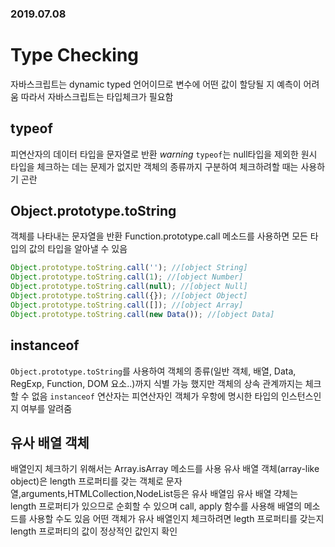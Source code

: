 ### 2019.07.08

# Type Checking
자바스크립트는 dynamic typed 언어이므로 변수에 어떤 값이 할당될 지 예측이 어려움 따라서 자바스크립트는 타입체크가 필요함

## typeof
피연산자의 데이터 타입을 문자열로 반환
*warning* `typeof`는 null타입을 제외한 원시 타입을 체크하는 데는 문제가 없지만 객체의 종류까지 구분하여 체크하려할 때는 사용하기 곤란

## Object.prototype.toString
객체를 나타내는 문자열을 반환
Function.prototype.call 메소드를 사용하면 모든 타입의 값의 타입을 알아낼 수 있음

```js
Object.prototype.toString.call(''); //[object String]
Object.prototype.toString.call(1); //[object Number]
Object.prototype.toString.call(null); //[object Null]
Object.prototype.toString.call({}); //[object Object]
Object.prototype.toString.call([]); //[object Array]
Object.prototype.toString.call(new Data()); //[object Data]
```

## instanceof
`Object.prototype.toString`를 사용하여 객체의 종류(일반 객체, 배열, Data, RegExp, Function, DOM 요소..)까지 식별 가능 했지만 객체의 상속 관계까지는 체크할 수 없음
`instanceof` 연산자는 피연산자인 객체가 우항에 명시한 타입의 인스턴스인지 여부를 알려줌

## 유사 배열 객체
배열인지 체크하기 위해서는 Array.isArray 메소드를 사용
유사 배열 객체(array-like object)은 length 프로퍼티를 갖는 객체로 문자열,arguments,HTMLCollection,NodeList등은 유사 배열임
유사 배열 갹체는 length 프로퍼티가 있으므로 순회할 수 있으며 call, apply 함수를 사용해 배열의 메소드를 사용할 수도 있음
어떤 객체가 유사 배열인지 체크하려면 legth 프로퍼티를 갖는지 length 프로퍼티의 값이 정상적인 값인지 확인